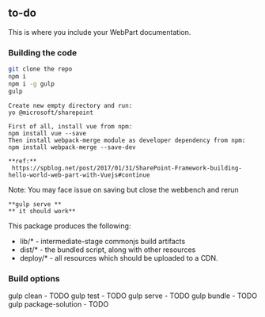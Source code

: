 ## to-do

This is where you include your WebPart documentation.

### Building the code

```bash
git clone the repo
npm i
npm i -g gulp
gulp
```
```
Create new empty directory and run:
yo @microsoft/sharepoint

First of all, install vue from npm:
npm install vue --save
Then install webpack-merge module as developer dependency from npm:
npm install webpack-merge --save-dev
```

```
**ref:**
 https://spblog.net/post/2017/01/31/SharePoint-Framework-building-hello-world-web-part-with-Vuejs#continue

```
Note: You may face issue on saving but close the webbench and rerun
```
**gulp serve **
** it should work**
```

This package produces the following:

* lib/* - intermediate-stage commonjs build artifacts
* dist/* - the bundled script, along with other resources
* deploy/* - all resources which should be uploaded to a CDN.

### Build options

gulp clean - TODO
gulp test - TODO
gulp serve - TODO
gulp bundle - TODO
gulp package-solution - TODO
